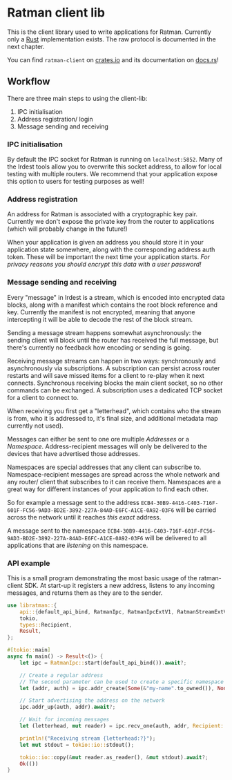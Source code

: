 # Ratman client lib

This is the client library used to write applications for Ratman.  Currently only a [Rust](https://rust-lang.org) implementation exists.  The raw protocol is documented in the next chapter.

You can find `ratman-client` on
[crates.io](https://crates.io/crates/ratman-client) and its documentation on
[docs.rs](https://docs.rs/ratman-client)!


## Workflow

There are three main steps to using the client-lib:

1. IPC initialisation
2. Address registration/ login
3. Message sending and receiving


### IPC initialisation

By default the IPC socket for Ratman is running on `localhost:5852`. Many of the Irdest tools allow you to overwrite this socket address, to allow for local testing with multiple routers.  We recommend that your application expose this option to users for testing purposes as well!


### Address registration

An address for Ratman is associated with a cryptographic key pair.  Currently we don't expose the private key from the router to applications (which will probably change in the future!)

When your application is given an address you should store it in your application state somewhere, along with the corresponding address auth token.  These will be important the next time your application starts.  *For privacy reasons you should encrypt this data with a user password!*


### Message sending and receiving

Every "message" in Irdest is a stream, which is encoded into encrypted data blocks, along with a manifest which contains the root block reference and key.  Currently the manifest is not encrypted, meaning that anyone intercepting it will be able to decode the rest of the block stream.

Sending a message stream happens somewhat asynchronously:  the sending client will block until the router has received the full message, but there's currently no feedback how encoding or sending is going.

Receiving message streams can happen in two ways: synchronously and asynchronously via subscriptions.  A subscription can persist across router restarts and will save missed items for a client to re-play when it next connects.  Synchronous receiving blocks the main client socket, so no other commands can be exchanged.  A subscription uses a dedicated TCP socket for a client to connect to.

When receiving you first get a "letterhead", which contains who the stream is from, who it is addressed to, it's final size, and additional metadata map currently not used).

Messages can either be sent to one ore multiple *Addresses* or a *Namespace*.  Address-recipient messages will only be delivered to the devices that have advertised those addresses.

Namespaces are special addresses that any client can subscribe to.  Namespace-recipient messages are spread across the whole network and any router/ client that subscribes to it can receive them.  Namespaces are a great way for different instances of your application to find each other.

So for example a message sent to the address `ECB4-30B9-4416-C403-716F-601F-FC56-9AD3-BD2E-3892-227A-84AD-E6FC-A1CE-0A92-03F6` will be carried across the network until it reaches _this exact_ address.

A message sent to the namespace
`ECB4-30B9-4416-C403-716F-601F-FC56-9AD3-BD2E-3892-227A-84AD-E6FC-A1CE-0A92-03F6` will be delivered to all applications that are _listening_ on this namespace.


### API example

This is a small program demonstrating the most basic usage of the ratman-client SDK.  At start-up it registers a new address, listens to any incoming messages, and returns them as they are to the sender.

```rust
use libratman::{
    api::{default_api_bind, RatmanIpc, RatmanIpcExtV1, RatmanStreamExtV1},
    tokio,
    types::Recipient,
    Result,
};

#[tokio::main]
async fn main() -> Result<()> {
    let ipc = RatmanIpc::start(default_api_bind()).await?;

    // Create a regular address
    // The second parameter can be used to create a specific namespace key
    let (addr, auth) = ipc.addr_create(Some(&"my-name".to_owned()), None).await?;

    // Start advertising the address on the network
    ipc.addr_up(auth, addr).await?;

    // Wait for incoming messages
    let (letterhead, mut reader) = ipc.recv_one(auth, addr, Recipient::Address(addr)).await?;

    println!("Receiving stream {letterhead:?}");
    let mut stdout = tokio::io::stdout();

    tokio::io::copy(&mut reader.as_reader(), &mut stdout).await?;
    Ok(())
}
```
